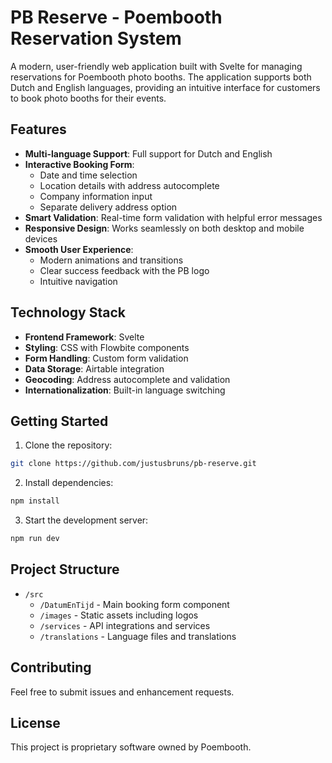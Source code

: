 # PB Reserve - Poembooth Reservation System

A modern, user-friendly web application built with Svelte for managing reservations for Poembooth photo booths. The application supports both Dutch and English languages, providing an intuitive interface for customers to book photo booths for their events.

## Features

- **Multi-language Support**: Full support for Dutch and English
- **Interactive Booking Form**: 
  - Date and time selection
  - Location details with address autocomplete
  - Company information input
  - Separate delivery address option
- **Smart Validation**: Real-time form validation with helpful error messages
- **Responsive Design**: Works seamlessly on both desktop and mobile devices
- **Smooth User Experience**: 
  - Modern animations and transitions
  - Clear success feedback with the PB logo
  - Intuitive navigation

## Technology Stack

- **Frontend Framework**: Svelte
- **Styling**: CSS with Flowbite components
- **Form Handling**: Custom form validation
- **Data Storage**: Airtable integration
- **Geocoding**: Address autocomplete and validation
- **Internationalization**: Built-in language switching

## Getting Started

1. Clone the repository:
```bash
git clone https://github.com/justusbruns/pb-reserve.git
```

2. Install dependencies:
```bash
npm install
```

3. Start the development server:
```bash
npm run dev
```

## Project Structure

- `/src`
  - `/DatumEnTijd` - Main booking form component
  - `/images` - Static assets including logos
  - `/services` - API integrations and services
  - `/translations` - Language files and translations

## Contributing

Feel free to submit issues and enhancement requests.

## License

This project is proprietary software owned by Poembooth.
